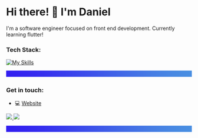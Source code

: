 # Hi there! 👋 I'm Daniel

I'm a software engineer focused on front end development. Currently learning flutter!

### Tech Stack:
[![My Skills](https://skillicons.dev/icons?i=react,nextjs,flutter,nestjs)](https://skillicons.dev)

 ![separator](./separator.png)

### Get in touch:
- 💻 [Website](https://www.darudev.com/portfolio)

<p>
  <a href="https://twitter.com/Darudev">
    <img src="https://skillicons.dev/icons?i=twitter" />
  </a>
 <a href="https://www.linkedin.com/in/daniel-mendoza-developer">
    <img src="https://skillicons.dev/icons?i=linkedin" />
  </a>
</p>

 ![separator](./separator.png)
